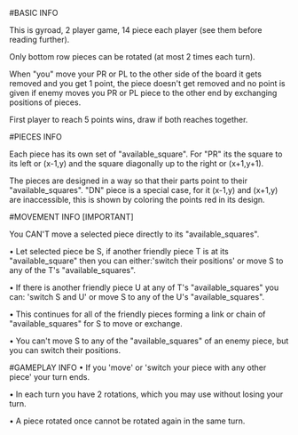#BASIC INFO

This is gyroad, 2 player game, 14 piece each player (see them before reading further).

Only bottom row pieces can be rotated (at most 2 times each turn).

When "you" move your PR or PL to the other side of the board it gets removed and you get 1 point, the piece doesn't get removed and no point is given if enemy moves you PR or PL piece to the other end by exchanging positions of pieces.

First player to reach 5 points wins, draw if both reaches together.




#PIECES INFO

Each piece has its own set of "available_square". For "PR" its the square to its left or (x-1,y)
and the square diagonally up to the right or (x+1,y+1). 

The pieces are designed in a way so that their parts point to their "available_squares". "DN" piece is a special case, for it (x-1,y) and (x+1,y) are 
inaccessible, this is shown by coloring the points red in its design.

#MOVEMENT INFO [IMPORTANT]

You CAN'T move a selected piece directly to its "available_squares".

•  Let selected piece be S, if another friendly piece T is at its "available_square" 
   then you can either:'switch their positions' or move S to any of the T's "available_squares".
   
•  If there is another friendly piece U at any of T's "available_squares" you can: 
   'switch S and U' or move S to any of the U's "available_squares".
   
•  This continues for all of the friendly pieces forming a link or chain of "available_squares"
   for S to move or exchange.
   
•  You can't move S to any of the "available_squares" of an enemy piece, but you can switch their
   positions.


#GAMEPLAY INFO
•  If you 'move' or 'switch your piece with any other piece' your turn ends.

•  In each turn you have 2 rotations, which you may use without losing your turn.

•  A piece rotated once cannot be rotated again in the same turn.
